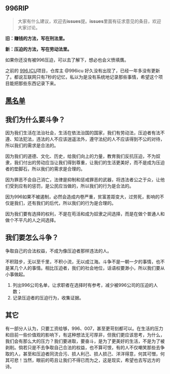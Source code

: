 ## 996RIP

>大家有什么建议，欢迎去**issues**提。**issues**里面有征求意见的条目，欢迎大家讨论。

**旧：赚钱的方法，写在刑法里。**

**新：压迫的方法，写在劳动法里。**

如果你还没有被996压迫，可以去了解下，想必也会义愤填膺。

之前的 [996.ICU](https://github.com/996icu/996.ICU)项目，仓库主 @996icu 好久没有出现了，已经一年多没有更新了。都说互联网只有7秒的记忆，私以为是没有系统地记录那些事情，希望这个项目能把那些东西记录下来。

## [黑名单](./blacklist/README.md)


## 我们为什么要斗争？

因为我们生活在法治社会，生活在依法治国的国家，我们有劳动法，压迫者有法不遵、知法犯法，违法的人不应该逍遥法外，遵守法纪的人不应该得到不公的对待，所以我们的需求是合法的。

因为我们的道德、文化、历史，给我们向上的力量，教育我们反抗压迫，不为奴隶，我们付出的劳动应当让我们得到尊重，让我们的生活更美好，而不是成为压迫者的垫脚石，所以我们的需求是合理的。

因为罪恶不会自己消亡，法律是抑制和惩戒罪恶的武器，将违法者公之于众，让他们受到应有的惩罚，是公民应当做的，所以我们的行为是合法的。

因为996如果不被遏制，必然会造成内卷严重，贫富差距变大，过劳死，影响的不仅是我们，还有我们的后代，所以我们的行为是合理的。

因为我们要有选择的权利，不是在苟活和成为奴隶之间选择，而是在做个普通人和做个不平凡的人之间选择。

## 我们要怎么斗争？

争取自己的合法权益，不成为像压迫者那样违法的人。

不积跬步，无以至千里，不积小流，无以成江海。斗争不是一朝一夕的事情，也不是某几个人的事情。相比压迫者，我们的社会地位，话语权要渺小，所以我们要从小事做起。

1. 列出996公司名单，让求职者在选择时有参考，减少被996公司的压迫的人数；
2. 记录压迫者的压迫行为，收集证据。

## 其它

有一部分人认为，只要工资给够，996、007，甚至更苛刻都可以。在生活的压力和目前一些价值观的影响下，有这种想法无可厚非，但我们更应该思考，为什么，我们会有那么大的压力？我们要进取，要奋斗，是为了更美好的生活，不是为了被剥削。倘若只是不去争取自己合法的权益，也不算可恨，有的人不仅嘲笑那些去争取的人，甚至和压迫者同流合污、损人利己、损人损己、洋洋得意，何其可憎，何其可悲！当然，眼前的苟且让我们不得已而为之，这是现实，希望也去写远方的诗。
